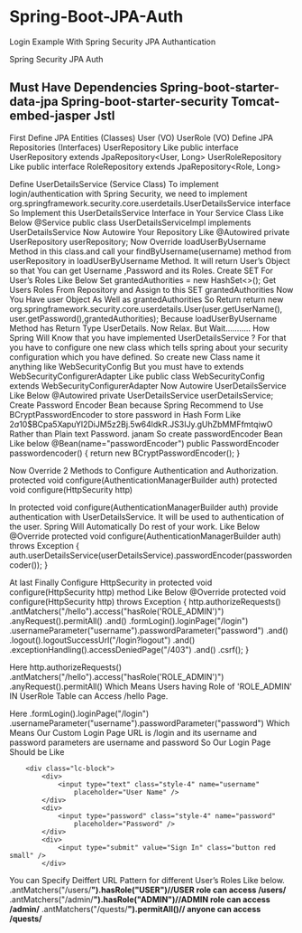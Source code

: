 # Spring-Boot-JPA-Auth
Login Example With Spring Security JPA Authantication

Spring Security JPA Auth

Must Have Dependencies
Spring-boot-starter-data-jpa
Spring-boot-starter-security
Tomcat-embed-jasper
Jstl
---------------------------------------------------------------------------------------------------------------------
First Define JPA Entities (Classes)
User (VO)
UserRole (VO)
Define JPA Repositories (Interfaces)
UserRepository
Like
public interface UserRepository extends JpaRepository<User, Long> 
UserRoleRepository
Like
public interface RoleRepository extends JpaRepository<Role, Long>

Define UserDetailsService (Service Class)
To implement login/authentication with Spring Security, we need to implement org.springframework.security.core.userdetails.UserDetailsService interface So Implement this UserDetailsService Interface in Your Service Class
Like Below
@Service
public class UserDetailsServiceImpl implements UserDetailsService
Now Autowire Your Repository Like 
@Autowired
private UserRepository userRepository;
Now Override loadUserByUsername  Method in this class.and call your findByUsername(username) method from userRepository in loadUserByUsername Method.
It will return User’s Object so that You can get Username ,Password and its Roles.
Create SET For User’s Roles 
Like Below
	        Set<GrantedAuthority> grantedAuthorities = new HashSet<>();
Get Users Roles From Repository and Assign to this SET grantedAuthorities
Now You Have user Object As Well as grantedAuthorities So Return 
return new org.springframework.security.core.userdetails.User(user.getUserName(), user.getPassword(),grantedAuthorities);
Because loadUserByUsername  Method has Return Type UserDetails.
Now Relax.
But Wait………..
How Spring Will Know that you have implemented UserDetailsService ?
For that you have to configure one new class which tells spring about your security configuration which you have defined.
So create new Class name it anything like WebSecurityConfig 
But you must have to extends WebSecurityConfigurerAdapter
Like
public class WebSecurityConfig extends WebSecurityConfigurerAdapter 
Now Autowire UserDetailsService Like Below
@Autowired 
 private UserDetailsService userDetailsService;
Create Password Encoder Bean because Spring Recommend to Use BCryptPasswordEncoder to store password in Hash Form Like
$2a$10$BCpa5XapuYl2DiJM5z2Bj.5w64ldkR.JS3IJy.gUhZbMMFfmtqiwO
 Rather than Plain text Password. janam
So create passwordEncoder Bean Like below
@Bean(name="passwordEncoder")
public PasswordEncoder passwordencoder()
{
     return new BCryptPasswordEncoder();
}

Now Override 2 Methods to Configure Authentication and Authorization.
protected void configure(AuthenticationManagerBuilder auth)
 protected void configure(HttpSecurity http) 




In protected void configure(AuthenticationManagerBuilder auth) provide authentication with UserDetailsService. It will be used to authentication of the user. Spring Will Automatically Do rest of your work.
Like Below
@Override
protected void configure(AuthenticationManagerBuilder auth) throws Exception 
{
 auth.userDetailsService(userDetailsService).passwordEncoder(passwordencoder());
}

At last Finally Configure HttpSecurity in 
 protected void configure(HttpSecurity http) method
Like Below
@Override
 protected void configure(HttpSecurity http) throws Exception {
   http.authorizeRequests()
  .antMatchers("/hello").access("hasRole('ROLE_ADMIN')")
  .anyRequest().permitAll()
  .and()
    .formLogin().loginPage("/login")
    .usernameParameter("username").passwordParameter("password")
  .and()
    .logout().logoutSuccessUrl("/login?logout") 
   .and()
   .exceptionHandling().accessDeniedPage("/403")
  .and()
    .csrf();
 }

Here 
   http.authorizeRequests()
  .antMatchers("/hello").access("hasRole('ROLE_ADMIN')")
  .anyRequest().permitAll()
Which Means Users having Role of 'ROLE_ADMIN' IN UserRole Table can Access /hello Page.


Here
.formLogin().loginPage("/login")
.usernameParameter("username").passwordParameter("password")
Which Means Our Custom Login Page URL is /login and its username and password parameters are username and password
So Our Login Page Should be Like
<form action="/login" method="post">

		<div class="lc-block">
			<div>
				<input type="text" class="style-4" name="username"
					placeholder="User Name" />
			</div>
			<div>
				<input type="password" class="style-4" name="password"
					placeholder="Password" />
			</div>
			<div>
				<input type="submit" value="Sign In" class="button red small" />
			</div>
					
</div>
</form>


You can Specify Deiffert URL Pattern for different User’s Roles Like below.
.antMatchers("/users/**").hasRole("USER")//USER role can access /users/**
 .antMatchers("/admin/**").hasRole("ADMIN")//ADMIN role can access /admin/**
 .antMatchers("/quests/**").permitAll()// anyone can access /quests/**








